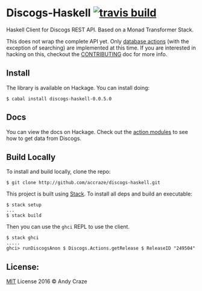 # Discogs-Haskell [![travis build](https://img.shields.io/travis/accraze/discogs-haskell.svg)](https://travis-ci.org/accraze/discogs-haskell)

Haskell Client for Discogs REST API. Based on a Monad Transformer Stack.

This does not wrap the complete API yet. Only [database actions](https://www.discogs.com/developers/#page:database) (with the exception of searching) are implemented at this time. If you are interested in hacking on this, checkout the [CONTRIBUTING](https://github.com/accraze/discogs-haskell/blob/master/CONTRIBUTING.md) doc for more info.

## Install
The library is available on Hackage. You can install doing:
```
$ cabal install discogs-haskell-0.0.5.0
```

## Docs
You can view the docs on Hackage. Check out the [action modules](https://hackage.haskell.org/package/discogs-haskell-0.0.5.0/docs/Discogs-Actions.html) to see how to get data from Discogs.

## Build Locally

To install and build locally, clone the repo:

```
$ git clone http://github.com/accraze/discogs-haskell.git
```

This project is built using [Stack](http://docs.haskellstack.org/en/stable/README.html). To install all deps and build an executable:

```
$ stack setup
...
$ stack build

```

Then you can use the `ghci` REPL to use the client.

```
$ stack ghci
.....
ghci> runDiscogsAnon $ Discogs.Actions.getRelease $ ReleaseID "249504"
```

## License:

[MIT](https://github.com/accraze/discogs-haskell/blob/master/LICENSE) License 2016 © Andy Craze